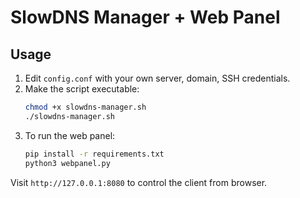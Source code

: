 # SlowDNS Manager + Web Panel
## Usage
1. Edit `config.conf` with your own server, domain, SSH credentials.
2. Make the script executable:
   ```bash
   chmod +x slowdns-manager.sh
   ./slowdns-manager.sh
   ```
3. To run the web panel:
   ```bash
   pip install -r requirements.txt
   python3 webpanel.py
   ```
Visit `http://127.0.0.1:8080` to control the client from browser.
